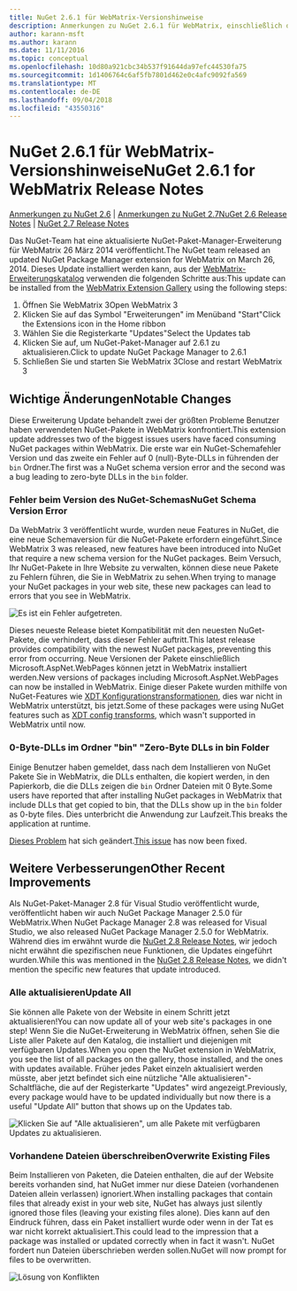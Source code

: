```yaml
---
title: NuGet 2.6.1 für WebMatrix-Versionshinweise
description: Anmerkungen zu NuGet 2.6.1 für WebMatrix, einschließlich der bekannten Probleme, Fehlerkorrekturen, hinzugefügter Features und DCRs.
author: karann-msft
ms.author: karann
ms.date: 11/11/2016
ms.topic: conceptual
ms.openlocfilehash: 10d80a921cbc34b537f91644da97efc44530fa75
ms.sourcegitcommit: 1d1406764c6af5fb7801d462e0c4afc9092fa569
ms.translationtype: MT
ms.contentlocale: de-DE
ms.lasthandoff: 09/04/2018
ms.locfileid: "43550316"
---
```

# <a name="nuget-261-for-webmatrix-release-notes"></a><span data-ttu-id="048a2-103">NuGet 2.6.1 für WebMatrix-Versionshinweise</span><span class="sxs-lookup"><span data-stu-id="048a2-103">NuGet 2.6.1 for WebMatrix Release Notes</span></span>

<span data-ttu-id="048a2-104">[Anmerkungen zu NuGet 2.6](../release-notes/nuget-2.6.md) | [Anmerkungen zu NuGet 2.7](../release-notes/nuget-2.7.md)</span><span class="sxs-lookup"><span data-stu-id="048a2-104">[NuGet 2.6 Release Notes](../release-notes/nuget-2.6.md) | [NuGet 2.7 Release Notes](../release-notes/nuget-2.7.md)</span></span>

<span data-ttu-id="048a2-105">Das NuGet-Team hat eine aktualisierte NuGet-Paket-Manager-Erweiterung für WebMatrix 26 März 2014 veröffentlicht.</span><span class="sxs-lookup"><span data-stu-id="048a2-105">The NuGet team released an updated NuGet Package Manager extension for WebMatrix on March 26, 2014.</span></span>  <span data-ttu-id="048a2-106">Dieses Update installiert werden kann, aus der [WebMatrix-Erweiterungskatalog](https://blogs.iis.net/webmatrix/retiring-the-webmatrix-extensions-gallery) verwenden die folgenden Schritte aus:</span><span class="sxs-lookup"><span data-stu-id="048a2-106">This update can be installed from the [WebMatrix Extension Gallery](https://blogs.iis.net/webmatrix/retiring-the-webmatrix-extensions-gallery) using the following steps:</span></span>

1. <span data-ttu-id="048a2-107">Öffnen Sie WebMatrix 3</span><span class="sxs-lookup"><span data-stu-id="048a2-107">Open WebMatrix 3</span></span>
1. <span data-ttu-id="048a2-108">Klicken Sie auf das Symbol "Erweiterungen" im Menüband "Start"</span><span class="sxs-lookup"><span data-stu-id="048a2-108">Click the Extensions icon in the Home ribbon</span></span>
1. <span data-ttu-id="048a2-109">Wählen Sie die Registerkarte "Updates"</span><span class="sxs-lookup"><span data-stu-id="048a2-109">Select the Updates tab</span></span>
1. <span data-ttu-id="048a2-110">Klicken Sie auf, um NuGet-Paket-Manager auf 2.6.1 zu aktualisieren.</span><span class="sxs-lookup"><span data-stu-id="048a2-110">Click to update NuGet Package Manager to 2.6.1</span></span>
1. <span data-ttu-id="048a2-111">Schließen Sie und starten Sie WebMatrix 3</span><span class="sxs-lookup"><span data-stu-id="048a2-111">Close and restart WebMatrix 3</span></span>

## <a name="notable-changes"></a><span data-ttu-id="048a2-112">Wichtige Änderungen</span><span class="sxs-lookup"><span data-stu-id="048a2-112">Notable Changes</span></span>

<span data-ttu-id="048a2-113">Diese Erweiterung Update behandelt zwei der größten Probleme Benutzer haben verwendeten NuGet-Pakete in WebMatrix konfrontiert.</span><span class="sxs-lookup"><span data-stu-id="048a2-113">This extension update addresses two of the biggest issues users have faced consuming NuGet packages within WebMatrix.</span></span>  <span data-ttu-id="048a2-114">Die erste war ein NuGet-Schemafehler Version und das zweite ein Fehler auf 0 (null)-Byte-DLLs in führenden der `bin` Ordner.</span><span class="sxs-lookup"><span data-stu-id="048a2-114">The first was a NuGet schema version error and the second was a bug leading to zero-byte DLLs in the `bin` folder.</span></span>

### <a name="nuget-schema-version-error"></a><span data-ttu-id="048a2-115">Fehler beim Version des NuGet-Schemas</span><span class="sxs-lookup"><span data-stu-id="048a2-115">NuGet Schema Version Error</span></span>

<span data-ttu-id="048a2-116">Da WebMatrix 3 veröffentlicht wurde, wurden neue Features in NuGet, die eine neue Schemaversion für die NuGet-Pakete erfordern eingeführt.</span><span class="sxs-lookup"><span data-stu-id="048a2-116">Since WebMatrix 3 was released, new features have been introduced into NuGet that require a new schema version for the NuGet packages.</span></span>  <span data-ttu-id="048a2-117">Beim Versuch, Ihr NuGet-Pakete in Ihre Website zu verwalten, können diese neue Pakete zu Fehlern führen, die Sie in WebMatrix zu sehen.</span><span class="sxs-lookup"><span data-stu-id="048a2-117">When trying to manage your NuGet packages in your web site, these new packages can lead to errors that you see in WebMatrix.</span></span>

![Es ist ein Fehler aufgetreten.](./media/NuGet-2.8/webmatrix-schema-version.png)

<span data-ttu-id="048a2-121">Dieses neueste Release bietet Kompatibilität mit den neuesten NuGet-Pakete, die verhindert, dass dieser Fehler auftritt.</span><span class="sxs-lookup"><span data-stu-id="048a2-121">This latest release provides compatibility with the newest NuGet packages, preventing this error from occurring.</span></span> <span data-ttu-id="048a2-122">Neue Versionen der Pakete einschließlich Microsoft.AspNet.WebPages können jetzt in WebMatrix installiert werden.</span><span class="sxs-lookup"><span data-stu-id="048a2-122">New versions of packages including Microsoft.AspNet.WebPages can now be installed in WebMatrix.</span></span>  <span data-ttu-id="048a2-123">Einige dieser Pakete wurden mithilfe von NuGet-Features wie [XDT Konfigurationstransformationen](../release-notes/nuget-2.6.md#xdt), dies war nicht in WebMatrix unterstützt, bis jetzt.</span><span class="sxs-lookup"><span data-stu-id="048a2-123">Some of these packages were using NuGet features such as [XDT config transforms](../release-notes/nuget-2.6.md#xdt), which wasn't supported in WebMatrix until now.</span></span>

### <a name="zero-byte-dlls-in-bin-folder"></a><span data-ttu-id="048a2-124">0-Byte-DLLs im Ordner "bin" "</span><span class="sxs-lookup"><span data-stu-id="048a2-124">Zero-Byte DLLs in bin Folder</span></span>

<span data-ttu-id="048a2-125">Einige Benutzer haben gemeldet, dass nach dem Installieren von NuGet Pakete Sie in WebMatrix, die DLLs enthalten, die kopiert werden, in den Papierkorb, die die DLLs zeigen die `bin` Ordner Dateien mit 0 Byte.</span><span class="sxs-lookup"><span data-stu-id="048a2-125">Some users have reported that after installing NuGet packages in WebMatrix that include DLLs that get copied to bin, that the DLLs show up in the `bin` folder as 0-byte files.</span></span>  <span data-ttu-id="048a2-126">Dies unterbricht die Anwendung zur Laufzeit.</span><span class="sxs-lookup"><span data-stu-id="048a2-126">This breaks the application at runtime.</span></span>

<span data-ttu-id="048a2-127">[Dieses Problem](https://nuget.codeplex.com/workitem/4060) hat sich geändert.</span><span class="sxs-lookup"><span data-stu-id="048a2-127">[This issue](https://nuget.codeplex.com/workitem/4060) has now been fixed.</span></span>

## <a name="other-recent-improvements"></a><span data-ttu-id="048a2-128">Weitere Verbesserungen</span><span class="sxs-lookup"><span data-stu-id="048a2-128">Other Recent Improvements</span></span>

<span data-ttu-id="048a2-129">Als NuGet-Paket-Manager 2.8 für Visual Studio veröffentlicht wurde, veröffentlicht haben wir auch NuGet Package Manager 2.5.0 für WebMatrix.</span><span class="sxs-lookup"><span data-stu-id="048a2-129">When NuGet Package Manager 2.8 was released for Visual Studio, we also released NuGet Package Manager 2.5.0 for WebMatrix.</span></span>  <span data-ttu-id="048a2-130">Während dies im erwähnt wurde die [NuGet 2.8 Release Notes](../release-notes/nuget-2.8.md#webmatrix-nuget-client-updates), wir jedoch nicht erwähnt die spezifischen neue Funktionen, die Updates eingeführt wurden.</span><span class="sxs-lookup"><span data-stu-id="048a2-130">While this was mentioned in the [NuGet 2.8 Release Notes](../release-notes/nuget-2.8.md#webmatrix-nuget-client-updates), we didn't mention the specific new features that update introduced.</span></span>

### <a name="update-all"></a><span data-ttu-id="048a2-131">Alle aktualisieren</span><span class="sxs-lookup"><span data-stu-id="048a2-131">Update All</span></span>

<span data-ttu-id="048a2-132">Sie können alle Pakete von der Website in einem Schritt jetzt aktualisieren!</span><span class="sxs-lookup"><span data-stu-id="048a2-132">You can now update all of your web site's packages in one step!</span></span>  <span data-ttu-id="048a2-133">Wenn Sie die NuGet-Erweiterung in WebMatrix öffnen, sehen Sie die Liste aller Pakete auf den Katalog, die installiert und diejenigen mit verfügbaren Updates.</span><span class="sxs-lookup"><span data-stu-id="048a2-133">When you open the NuGet extension in WebMatrix, you see the list of all packages on the gallery, those installed, and the ones with updates available.</span></span>  <span data-ttu-id="048a2-134">Früher jedes Paket einzeln aktualisiert werden müsste, aber jetzt befindet sich eine nützliche "Alle aktualisieren"-Schaltfläche, die auf der Registerkarte "Updates" wird angezeigt.</span><span class="sxs-lookup"><span data-stu-id="048a2-134">Previously, every package would have to be updated individually but now there is a useful "Update All" button that shows up on the Updates tab.</span></span>

![Klicken Sie auf "Alle aktualisieren", um alle Pakete mit verfügbaren Updates zu aktualisieren.](./media/NuGet-2.8/webmatrix-update-all.png)

### <a name="overwrite-existing-files"></a><span data-ttu-id="048a2-136">Vorhandene Dateien überschreiben</span><span class="sxs-lookup"><span data-stu-id="048a2-136">Overwrite Existing Files</span></span>

<span data-ttu-id="048a2-137">Beim Installieren von Paketen, die Dateien enthalten, die auf der Website bereits vorhanden sind, hat NuGet immer nur diese Dateien (vorhandenen Dateien allein verlassen) ignoriert.</span><span class="sxs-lookup"><span data-stu-id="048a2-137">When installing packages that contain files that already exist in your web site, NuGet has always just silently ignored those files (leaving your existing files alone).</span></span>  <span data-ttu-id="048a2-138">Dies kann auf den Eindruck führen, dass ein Paket installiert wurde oder wenn in der Tat es war nicht korrekt aktualisiert.</span><span class="sxs-lookup"><span data-stu-id="048a2-138">This could lead to the impression that a package was installed or updated correctly when in fact it wasn't.</span></span>  <span data-ttu-id="048a2-139">NuGet fordert nun Dateien überschrieben werden sollen.</span><span class="sxs-lookup"><span data-stu-id="048a2-139">NuGet will now prompt for files to be overwritten.</span></span>

![Lösung von Konflikten](./media/NuGet-2.8/webmatrix-overwrite-file.png)
